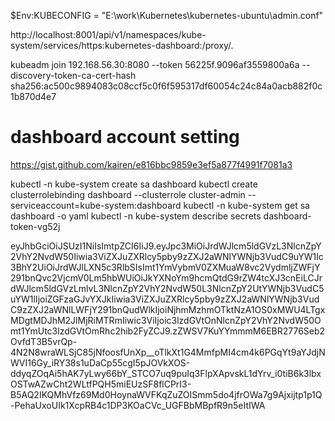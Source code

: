 $Env:KUBECONFIG = "E:\work\Kubernetes\kubernetes-ubuntu\admin.conf"

http://localhost:8001/api/v1/namespaces/kube-system/services/https:kubernetes-dashboard:/proxy/.

kubeadm join 192.168.56.30:8080 --token 56225f.9096af3559800a6a --discovery-token-ca-cert-hash sha256:ac500c9894083c08ccf5c0f6f595317df60054c24c84a0acb882f0c1b870d4e7


# dashboard account setting
https://gist.github.com/kairen/e816bbc9859e3ef5a877f4991f7081a3

kubectl -n kube-system create sa dashboard
kubectl create clusterrolebinding dashboard --clusterrole cluster-admin --serviceaccount=kube-system:dashboard
kubectl -n kube-system get sa dashboard -o yaml
kubectl -n kube-system describe secrets dashboard-token-vg52j

eyJhbGciOiJSUzI1NiIsImtpZCI6IiJ9.eyJpc3MiOiJrdWJlcm5ldGVzL3NlcnZpY2VhY2NvdW50Iiwia3ViZXJuZXRlcy5pby9zZXJ2aWNlYWNjb3VudC9uYW1lc3BhY2UiOiJrdWJlLXN5c3RlbSIsImt1YmVybmV0ZXMuaW8vc2VydmljZWFjY291bnQvc2VjcmV0Lm5hbWUiOiJkYXNoYm9hcmQtdG9rZW4tcXJ3cnEiLCJrdWJlcm5ldGVzLmlvL3NlcnZpY2VhY2NvdW50L3NlcnZpY2UtYWNjb3VudC5uYW1lIjoiZGFzaGJvYXJkIiwia3ViZXJuZXRlcy5pby9zZXJ2aWNlYWNjb3VudC9zZXJ2aWNlLWFjY291bnQudWlkIjoiNjhmMzhmOTktNzA1OS0xMWU4LTgxMDgtMDJhM2JlMjRiMTRmIiwic3ViIjoic3lzdGVtOnNlcnZpY2VhY2NvdW50Omt1YmUtc3lzdGVtOmRhc2hib2FyZCJ9.zZWSV7KuYYmmmM6EBR2776Seb2OvfdT3B5vrQp-4N2N8wraWLSjC85jNfoosfUnXp__oTlkXt1G4MmfpMI4cm4k6PGqYt9aYJdjNWVI16Gy_iRY38s1uDaCp55cgI5pJOVkXOS-ddyqZOqAi5hAK7yLwy66bY_STCO7uq9puIq3FlpXApvskL1dYrv_i0tiB6k3lbxOSTwAZwCht2WLtfPQH5miEUzSF8flCPrI3-B5AQ2IKQMhVfz69Md0HoynaWVFKqZuZOISmm5do4jfrOWa7g9Ajxijtp1p1Q-PehaUxoUIk1XcpRB4c1DP3KOaCVc_UGFBbMBpfR9n5eItIWA